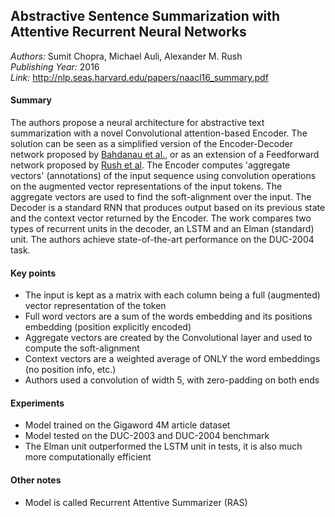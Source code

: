 ## Abstractive Sentence Summarization with Attentive Recurrent Neural Networks
_Authors:_ Sumit Chopra, Michael Auli, Alexander M. Rush    
_Publishing Year:_ 2016    
_Link:_ http://nlp.seas.harvard.edu/papers/naacl16_summary.pdf       

#### Summary
The authors propose a neural architecture for abstractive text summarization with a novel Convolutional attention-based Encoder. The solution can be seen as a simplified version of the Encoder-Decoder network proposed by [Bahdanau et al.](jointly-learn-to-align-and-translate.md), or as an extension of a Feedforward network proposed by [Rush et al](neural-attn-abs-sent-summ.md). The Encoder computes 'aggregate vectors' (annotations) of the input sequence using convolution operations on the augmented vector representations of the input tokens. The aggregate vectors are used to find the soft-alignment over the input. The Decoder is a standard RNN that produces output based on its previous state and the context vector returned by the Encoder. The work compares two types of recurrent units in the decoder, an LSTM and an Elman (standard) unit. The authors achieve state-of-the-art performance on the DUC-2004 task.

#### Key points
- The input is kept as a matrix with each column being a full (augmented) vector representation of the token 
- Full word vectors are a sum of the words embedding and its positions embedding (position explicitly encoded)
- Aggregate vectors are created by the Convolutional layer and used to compute the soft-alignment
- Context vectors are a weighted average of ONLY the word embeddings (no position info, etc.)
- Authors used a convolution of width 5, with zero-padding on both ends

#### Experiments
- Model trained on the Gigaword 4M article dataset
- Model tested on the DUC-2003 and DUC-2004 benchmark
- The Elman unit outperformed the LSTM unit in tests, it is also much more computationally efficient

#### Other notes
- Model is called Recurrent Attentive Summarizer (RAS)
